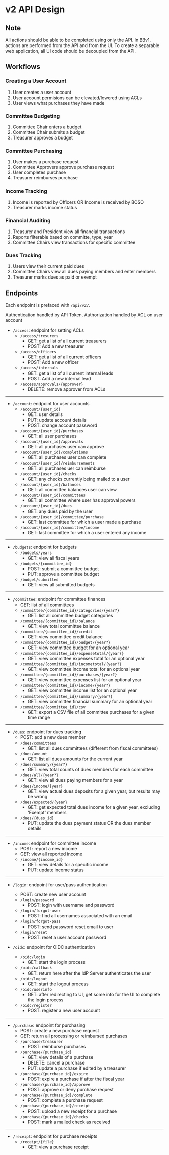 # v2 API Design

## Note

All actions should be able to be completed using only the API. In BBv1, actions are performed from the API and from the UI. To create a separable web application, all UI code should be decoupled from the API.

## Workflows

### Creating a User Account

1. User creates a user account
2. User account permisions can be elevated/lowered using ACLs
3. User views what purchases they have made

### Committee Budgeting

1. Committee Chair enters a budget
2. Committee Chair submits a budget
3. Treasurer approves a budget

### Committee Purchasing

1. User makes a purchase request
2. Committee Approvers approve purchase request
3. User completes purchase
4. Treasurer reimburses purchase

### Income Tracking

1. Income is reported by Officers OR Income is received by BOSO
2. Treasurer marks income status

### Financial Auditing

1. Treasurer and President view all financial transactions
2. Reports filterable based on committe, type, year
3. Committee Chairs view transactions for specific committee

### Dues Tracking

1. Users view their current paid dues
2. Committee Chairs view all dues paying members and enter members
3. Treasurer marks dues as paid or exempt

## Endpoints

Each endpoint is prefaced with `/api/v2/`.

Authentication handled by API Token, Authorization handled by ACL on user account

* `/access`: endpoint for setting ACLs
    * `/access/tresurers`
        * GET: get a list of all current treasurers
        * POST: Add a new treasurer
    * `/access/officers`
        * GET: get a list of all current officers
        * POST: Add a new officer
    * `/access/internals`
        * GET: get a list of all current internal leads
        * POST: Add a new internal lead
    * `/access/approvals/{approver}`
        * DELETE: remove approver from ACLs

<hr>

* `/account`: endpoint for user accounts
    * `/account/{user_id}`
        * GET: user details
        * PUT: update account details
        * POST: change account password
    * `/account/{user_id}/purchases`
        * GET: all user purchases
    * `/account/{user_id}/approvals`
        * GET: all purchases user can approve
    * `/account/{user_id}/completions`
        * GET: all purchases user can complete
    * `/account/{user_id}/reimbursements`
        * GET: all purchases uer can reimburse
    * `/account/{user_id}/checks`
        * GET: any checks currently being mailed to a user
    * `/account/{user_id}/balances`
        * GET: all committee balances user can view
    * `/account/{user_id}/committees`
        * GET: all committee where user has approval powers
    * `/account/{user_id}/dues`
        * GET: any dues paid by the user
    * `/account/{user_id}/committee/purchase`
        * GET: last committee for which a user made a purchase
    * `/account/{user_id}/committee/income`
        * GET: last committee for which a user entered any income

<hr>

* `/budgets`: endpoint for budgets
    * `/budgets/years`
        * GET: view all fiscal years
    * `/budgets/{committee_id}`
        * POST: submit a committee budget
        * PUT: approve a committee budget
    * `/budget/submitted`
        * GET: view all submitted budgets

<hr>

* `/committee`: endpoint for committee finances
    * GET: list of all committees
    * `/committee/{committee_id}/categories/{year?}`
        * GET: list all committee budget categories
    * `/committee/{committee_id}/balance`
        * GET: view total committee balance
    * `/committee/{committee_id}/credit`
        * GET: view committee credit balance
    * `/committee/{committee_id}/budget/{year?}`
        * GET: view committee budget for an optional year
    * `/committee/{committee_id}/expensetotal/{year?}`
        * GET: view committee expenses total for an optional year
    * `/committee/{committee_id}/incometotal/{year?}`
        * GET: view committee income total for an optional year
    * `/committee/{committee_id}/purchases/{year?}`
        * GET: view committee expenses list for an optional year
    * `/committee/{committee_id}/income/{year?}`
        * GET: view committee income list for an optional year
    * `/committee/{committee_id}/summary/{year?}`
        * GET: view committee financial summary for an optional year
    * `/committee/{committee_id}/csv`
        * GET: export a CSV file of all committee purchases for a given time range

<hr>

* `/dues`: endpoint for dues tracking
    * POST: add a new dues member
    * `/dues/committees`
        * GET: list all dues committees (different from fiscal committees)
    * `/dues/amount`
        * GET: list all dues amounts for the current year
    * `/dues/summary/{year?}`
        * GET: view total counts of dues members for each committee
    * `/dues/all/{year?}`
        * GET: view all dues paying members for a year
    * `/dues/income/{year}`
        * GET: view actual dues deposits for a given year, but results may be wrong
    * `/dues/expected/{year}`
        * GET: get expected total dues income for a given year, excluding 'Exempt' members
    * `/dues/{dues_id}`
        * PUT: update the dues payment status OR the dues member details

<hr>

* `/income`: endpoint for committee income
    * POST: report a new income
    * GET: view all reported income
    * `/income/{income_id}`
        * GET: view details for a specific income
        * PUT: update income status

<hr>

* `/login`: endpoint for user/pass authentication
    * POST: create new user account
    * `/login/password`
        * POST: login with username and password
    * `/login/forgot-user`
        * POST: find all usernames associated with an email
    * `/login/forgot-pass`
        * POST: send password reset email to user
    * `/login/reset`
        * POST: reset a user account password

* `/oidc`: endpoint for OIDC authentication
    * `/oidc/login`
        * GET: start the login process
    * `/oidc/callback`
        * GET: return here after the IdP Server authenticates the user
    * `/oidc/logout`
        * GET: start the logout process
    * `/oidc/userinfo`
        * GET: after redirecting to UI, get some info for the UI to complete the login process
    * `/oidc/register`
        * POST: register a new user account

<hr>

* `/purchase`: endpoint for purchasing
    * POST: create a new purchase request
    * GET: return all processing or reimbursed purchases
    * `/purchase/treasurer`
        * POST: reimburse purchases
    * `/purchase/{purchase_id}`
        * GET: view details of a purchase
        * DELETE: cancel a purchase
        * PUT: update a purchase if edited by a treasurer
    * `/purchase/{purchase_id}/expire`
        * POST: expire a purchase if after the fiscal year
    * `/purchase/{purchase_id}/approve`
        * POST: approve or deny purchase request
    * `/purchase/{purchase_id}/complete`
        * POST: complete a purchase request
    * `/purchase/{purchase_id}/receipt`
        * POST: upload a new receipt for a purchase
    * `/purchase/{purchase_id}/checks`
        * POST: mark a mailed check as received

<hr>

* `/receipt`: endpoint for purchase receipts
    * `/receipt/{file}`
        * GET: view a purchase receipt
